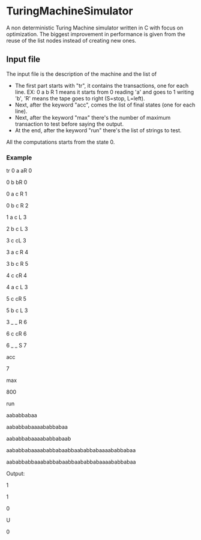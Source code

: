 # TuringMachineSimulator
A non deterministic Turing Machine simulator written in C with focus on optimization.
The biggest improvement in performance is given from the reuse of the list nodes instead of creating new ones.
## Input file
The input file is the description of the machine and the list of 
- The first part starts with "tr", it contains the transactions, one for each line. 
 EX: 0 a b R 1 means it starts from 0 reading 'a' and goes to 1 writing 'b', 'R' means the tape goes to right (S=stop, L=left).
- Next, after the keyword "acc", comes the list of final states (one for each line).
- Next, after the keyword "max" there's the number of maximum transaction to test before saying the output.
- At the end, after the keyword "run" there's the list of strings to test.

All the computations starts from the state 0.
### Example
tr
0 a aR 0

0 b bR 0

0 a c R 1

0 b c R 2

1 a c L 3

2 b c L 3

3 c cL 3

3 a c R 4

3 b c R 5

4 c cR 4

4 a c L 3

5 c cR 5

5 b c L 3

3 _ _ R 6

6 c cR 6

6 _ _ S 7

acc

7

max

800

run

aababbabaa

aababbabaaaababbabaa

aababbabaaaababbabaab

aababbabaaaababbabaabbaababbabaaaababbabaa

aababbabbaaababbabaabbaababbabaaaababbabaa

Output:

1

1

0

U

0
